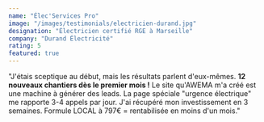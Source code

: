 ```yaml
---
name: "Élec'Services Pro"
image: "/images/testimonials/electricien-durand.jpg"
designation: "Électricien certifié RGE à Marseille"
company: "Durand Électricité"
rating: 5
featured: true
---
```


"J'étais sceptique au début, mais les résultats parlent d'eux-mêmes. **12 nouveaux chantiers dès le premier mois !** Le site qu'AWEMA m'a créé est une machine à générer des leads. La page spéciale "urgence électrique" me rapporte 3-4 appels par jour. J'ai récupéré mon investissement en 3 semaines. Formule LOCAL à 797€ = rentabilisée en moins d'un mois."